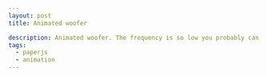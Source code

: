 ```yaml
---
layout: post
title: Animated woofer

description: Animated woofer. The frequency is so low you probably can't even hear it.
tags:
  - paperjs
  - animation
---
```


<script type="text/paperscript" canvas="canvas-0011">
  var wooferSize = view.size.height * 0.4;

  var outerRing = new Path.Circle({
    center: view.center,
    radius: wooferSize *= 1.1,
    fillColor: '#111111'
  });

  var cone = new Path.Circle({
    center: view.center,
    radius: wooferSize * 0.97
  });

  cone.fillColor = {
      gradient: {
          stops: [['#1d1d1d', 0.3 ], ['#444444', 1]],
          radial: true
      },
      origin: cone.bounds.topCenter + [0, 30],
      destination: cone.bounds.rightCenter
  };

  var centerRing = new Path.Circle({
    center: view.center,
    radius: wooferSize / 3
  });

  centerRing.fillColor = {
      gradient: {
          stops: [['#444444', 0.3 ], ['#111111', 1]],
          radial: true
      },
      origin: centerRing.bounds.topCenter + [0, 30],
      destination: centerRing.bounds.rightCenter
  };

  var center = new Path.Circle({
    center: view.center,
    radius: wooferSize / 3.2
  });

  center.fillColor = {
      gradient: {
          stops: [['#aaaaaa', 0.1], ['#3f3f3f', 0.5], ['#222222', 1]],
          radial: true
      },
      origin: center.bounds.topCenter + [0, wooferSize * 0.1],
      destination: center.bounds.rightCenter
  };

  // Build the woofer group
  var woofer = new Group(cone, centerRing, center);
  var wooferBounds = woofer.bounds;
  var frameCount = 0;

  function onFrame(event) {
    // 60 fps, so hit a bass note every 2/3 of a
    // second or 90 bpm
    if (frameCount++ == 40) {
      woofer.scale(1.04);
      frameCount = 0;
    }
    else if (event.count % 2) {
      woofer.fitBounds(wooferBounds);
    }
    else {
      woofer.scale(1.005, woofer.center);
    }
  }
</script>

<canvas id="canvas-0011" height="250"></canvas>
